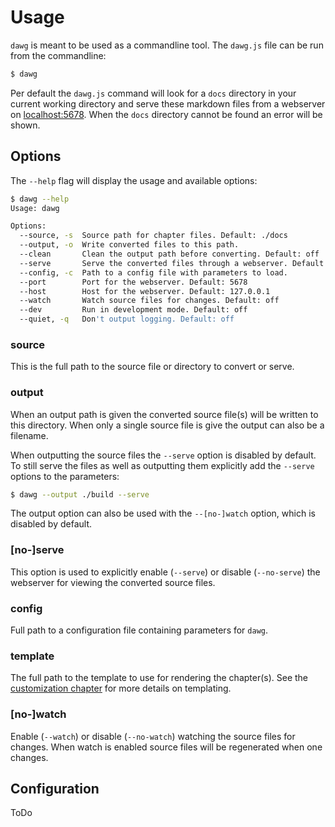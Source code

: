 # Usage

`dawg` is meant to be used as a commandline tool. The `dawg.js` file can be run from the commandline:

```bash
$ dawg
```

Per default the `dawg.js` command will look for a `docs` directory in your current working directory and serve these markdown files from a webserver
on [localhost:5678](http://localhost:5678). When the `docs` directory cannot be found an error will be shown.

## Options

The `--help` flag will display the usage and available options:

```bash
$ dawg --help
Usage: dawg

Options:
  --source, -s  Source path for chapter files. Default: ./docs
  --output, -o  Write converted files to this path.
  --clean       Clean the output path before converting. Default: off
  --serve       Serve the converted files through a webserver. Default: on
  --config, -c  Path to a config file with parameters to load.
  --port        Port for the webserver. Default: 5678
  --host        Host for the webserver. Default: 127.0.0.1
  --watch       Watch source files for changes. Default: off
  --dev         Run in development mode. Default: off
  --quiet, -q   Don't output logging. Default: off
```

### source

This is the full path to the source file or directory to convert or serve.

### output

When an output path is given the converted source file(s) will be written to this directory. When only a single source file is give the output can also be a filename.

When outputting the source files the `--serve` option is disabled by default. To still serve the files as well as outputting them explicitly add the `--serve` options to the parameters:

```bash
$ dawg --output ./build --serve
```

The output option can also be used with the `--[no-]watch` option, which is disabled by default.

### [no-]serve

This option is used to explicitly enable (`--serve`) or disable (`--no-serve`) the webserver for viewing the converted source files.

### config

Full path to a configuration file containing parameters for `dawg`.

### template

The full path to the template to use for rendering the chapter(s). See the [customization chapter](03-customization.md) for more details on templating.

### [no-]watch

Enable (`--watch`) or disable (`--no-watch`) watching the source files for changes. When watch is enabled source files will be regenerated when one changes.

## Configuration

ToDo
